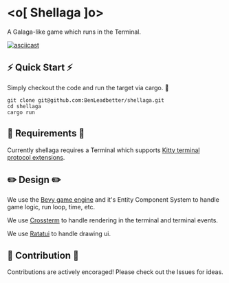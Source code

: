 
# <o[ Shellaga ]o>

A Galaga-like game which runs in the Terminal.

[![asciicast](https://asciinema.org/a/6P6JVwuzM31VIFPokKTclptuE.svg)](https://asciinema.org/a/6P6JVwuzM31VIFPokKTclptuE)

## ⚡ Quick Start ⚡

Simply checkout the code and run the target via cargo. 🦀

```shell
git clone git@github.com:BenLeadbetter/shellaga.git
cd shellaga
cargo run
```

## 🔧 Requirements 🔧

Currently shellaga requires a Terminal which supports [Kitty terminal protocol extensions](https://sw.kovidgoyal.net/kitty/protocol-extensions/).


## ✏️  Design ✏️

We use the [Bevy game engine](https://bevyengine.org/) and it's Entity Component System to handle game logic, run loop, time, etc.

We use [Crossterm](https://github.com/crossterm-rs/crossterm) to handle rendering in the terminal and terminal events.

We use [Ratatui](https://ratatui.rs/) to handle drawing ui.

## 🌟 Contribution 🌟

Contributions are actively encoraged!
Please check out the Issues for ideas.

